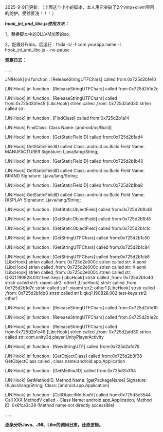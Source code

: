 2025-9-9日更新:
（上面这个小小的脚本，本人用它突破了2个vmp+ollvm项目的防护，受益匪浅！！！）

***hook_jni_and_libc.js使用方法：***

1，替换脚本中的OLLVM加固的so。  

2，配置好Frida，后运行：frida -U -f com.yourapp.name -l hook_jni_and_libc.js --no-pause

**观察日志：**


......

JNIHook]    jni function : [ReleaseStringUTFChars] called from:0x725d2b1e10

 [JNIHook]    jni function : [ReleaseStringUTFChars] called from:0x725d2b1e2c

 [JNIHook]    jni function : [ReleaseStringUTFChars] called from:0x725d2b1e48
 [LibcHook] strlen    called ,from: 0x725d2afd30
 strlen      called str:

 [JNIHook]    jni function : [FindClass] called from:0x725d2b1a14

 [JNIHook] FindClass:      Class Name: [android/os/Build]

 [JNIHook]    jni function : [GetStaticFieldID] called from:0x725d2b1ad4

 [JNIHook] GetStaticFieldID called
     Class: android.os.Build
     Field Name: MANUFACTURER
     Signature: Ljava/lang/String;

 [JNIHook]    jni function : [GetStaticFieldID] called from:0x725d2b1b40

 [JNIHook] GetStaticFieldID called
     Class: android.os.Build
     Field Name: BRAND
     Signature: Ljava/lang/String;

 [JNIHook]    jni function : [GetStaticFieldID] called from:0x725d2b1ba8

 [JNIHook] GetStaticFieldID called
     Class: android.os.Build
     Field Name: DISPLAY
     Signature: Ljava/lang/String;

 [JNIHook]    jni function : [GetStaticObjectField] called from:0x725d2b1bd8

 [JNIHook]    jni function : [GetStaticObjectField] called from:0x725d2b1bf8

 [JNIHook]    jni function : [GetStaticObjectField] called from:0x725d2b1c1c

 [JNIHook]    jni function : [GetStringUTFChars] called from:0x725d2b1c50

 [JNIHook]    jni function : [GetStringUTFChars] called from:0x725d2b1c84

 [JNIHook]    jni function : [GetStringUTFChars] called from:0x725d2b1cb8
 [LibcHook] strlen    called ,from: 0x725d2e000c
 strlen      called str: Xiaomi
 [LibcHook] strlen    called ,from: 0x725d2e000c
 strlen      called str: Xiaomi
 [LibcHook] strlen    called ,from: 0x725d2e000c
 strlen      called str: QKQ1.190828.002 test-keys
 [LibcHook] strstr    called ,from: 0x725d2b1d40
 strstr      called str1: xiaomi str2: other1
 [LibcHook] strstr    called ,from: 0x725d2b1d7c
 strstr      called str1: xiaomi str2: other1
 [LibcHook] strstr    called ,from: 0x725d2b1db8
 strstr      called str1: qkq1.190828.002 test-keys str2: other1

 [JNIHook]    jni function : [ReleaseStringUTFChars] called from:0x725d2b1e10

 [JNIHook]    jni function : [ReleaseStringUTFChars] called from:0x725d2b1e2c

 [JNIHook]    jni function : [ReleaseStringUTFChars] called from:0x725d2b1e48
 [LibcHook] strlen    called ,from: 0x725d2afd30
 strlen      called str: com.unity3d.player.UnityPlayerActivity

 [JNIHook]    jni function : [NewStringUTF] called from:0x725d2afd78

 [JNIHook]    jni function : [GetObjectClass] called from:0x725d2b3f38
 GetObjectClass called , class name:android.app.Application

 [JNIHook]    jni function : [GetMethodID] called from:0x725d2b3ff4

 [JNIHook] GetMethodID,         Method Name: [getPackageName]     Signature: ()Ljava/lang/String;     Class: [android.app.Application]

 [JNIHook]    jni function : [CallObjectMethodV] called from:0x725d3e5544
 Call XXX MethodV called - Class Name: android.app.Application, Method ID: 0x6fca3c38 (Method name not directly accessible)

......  


**逐条分析Java、JNI、Libc的调用日志，还原逻辑。**
 
